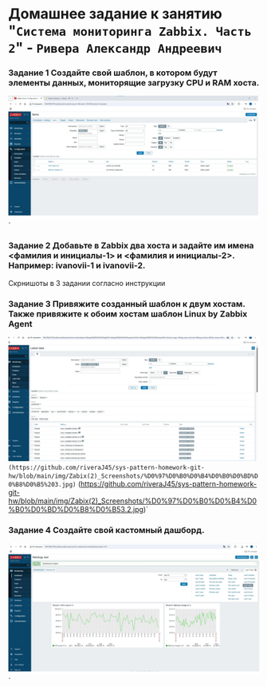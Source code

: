 
# Домашнее задание к занятию "`Система мониторинга Zabbix. Часть 2`" - `Ривера Александр Андреевич`



### Задание 1 Создайте свой шаблон, в котором будут элементы данных, мониторящие загрузку CPU и RAM хоста.


![Задание1](https://github.com/riveraJ45/sys-pattern-homework-git-hw/blob/main/img/Zabix(2)_Screenshots/%D0%B7%D0%B0%D0%B4%D0%B0%D0%BD%D0%B8%D0%B5%201.jpg)`


### Задание 2 Добавьте в Zabbix два хоста и задайте им имена <фамилия и инициалы-1> и <фамилия и инициалы-2>. Например: ivanovii-1 и ivanovii-2.

Скрнишоты в 3 задании согласно инструкции



### Задание 3 Привяжите созданный шаблон к двум хостам. Также привяжите к обоим хостам шаблон Linux by Zabbix Agent


![Задание 2-3](https://github.com/riveraJ45/sys-pattern-homework-git-hw/blob/main/img/Zabix(2)_Screenshots/%D0%97%D0%B0%D0%B4%D0%B0%D0%BD%D0%B8%D0%B52.jpg)`
             (https://github.com/riveraJ45/sys-pattern-homework-git-hw/blob/main/img/Zabix(2)_Screenshots/%D0%97%D0%B0%D0%B4%D0%B0%D0%BD%D0%B8%D0%B5%203.jpg)`
             (https://github.com/riveraJ45/sys-pattern-homework-git-hw/blob/main/img/Zabix(2)_Screenshots/%D0%97%D0%B0%D0%B4%D0%B0%D0%BD%D0%B8%D0%B53.2.jpg)`
### Задание 4 Создайте свой кастомный дашборд.

![Задание4](https://github.com/riveraJ45/sys-pattern-homework-git-hw/blob/main/img/Zabix(2)_Screenshots/4.jpg)`

